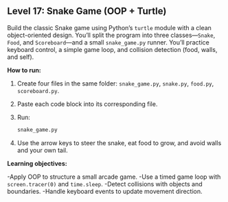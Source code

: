 ## Level 17: Snake Game (OOP + Turtle)

Build the classic Snake game using Python’s `turtle` module with a clean object-oriented design. You’ll split the program into three classes—`Snake`, `Food`, and `Scoreboard`—and a small `snake_game.py` runner. You’ll practice keyboard control, a simple game loop, and collision detection (food, walls, and self).

**How to run:**

1. Create four files in the same folder: `snake_game.py`, `snake.py`, `food.py`, `scoreboard.py`.

2. Paste each code block into its corresponding file.

3. Run:

   ```bash
   snake_game.py
   ```

4. Use the arrow keys to steer the snake, eat food to grow, and avoid walls and your own tail.

**Learning objectives:**

-Apply OOP to structure a small arcade game.
-Use a timed game loop with `screen.tracer(0)` and `time.sleep`.
-Detect collisions with objects and boundaries.
-Handle keyboard events to update movement direction.
